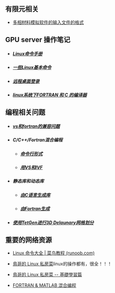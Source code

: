 ## 有限元相关

- [多相材料模拟软件的输入文件的格式](FEM/input_file.md)



## GPU server 操作笔记

- ##### [Linux命令手册](Linux命令手册.md)

- ##### [一些Linux基本命令](Linux_command.md)

- ##### [远程桌面登录](vcn_logon_server.md)

- ##### [linux系统下FORTRAN 和 C 的编译器](Fortran_C_compilers.md)



## 编程相关问题

- ##### [vs和fortran的兼容问题](vs_ivf_compatibility.md)

- ##### C/C++/Fortran混合编程

  - ##### 	 [命令行形式](Mixed_FORTRAN_C_programing.md)

  - ##### 	[用VS和IVF](Mixed_FORTRAN_C_programing(VS).md)

- ##### 静态库和动态库

  - ##### [由C语言生成库](C_build_lib_dll.md)
  - ##### [由Fortran生成](Fortran_build_library.md)


- ##### [使用TetGen进行3D Delaunary网格划分](TetGen_3D_Delaunary_mesh.md)




## 重要的网络资源

- [Linux 命令大全 | 菜鸟教程 (runoob.com)](https://www.runoob.com/linux/linux-command-manual.html)

- [鳥哥的 Linux 私房菜](http://linux.vbird.org/)linux的操作都有，很全！！！

- [鳥哥的 Linux 私房菜 -- 基礎學習篇](http://linux.vbird.org/linux_basic/)

- [FORTRAN & MATLAB 混合编程](https://www.cnblogs.com/momoko/p/6148013.html)

